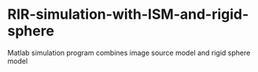 # RIR-simulation-with-ISM-and-rigid-sphere
Matlab simulation program combines image source model and rigid sphere model
